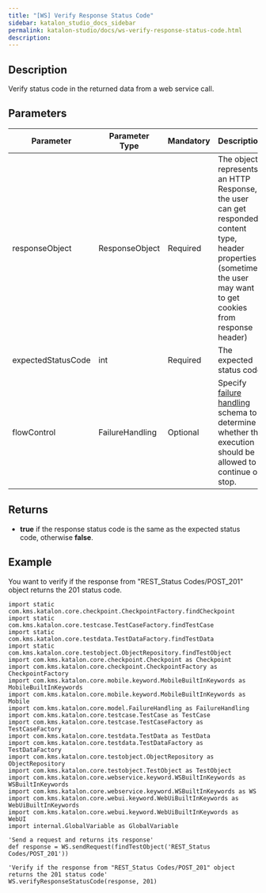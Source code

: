 ```yaml
---
title: "[WS] Verify Response Status Code" 
sidebar: katalon_studio_docs_sidebar
permalink: katalon-studio/docs/ws-verify-response-status-code.html 
description: 
---
```

Description
-----------

Verify status code in the returned data from a web service call.

Parameters
----------

<table class="" style="table-layout: fixed;"><thead><tr><th class="" style="">Parameter</th><th class="" style="">Parameter Type</th><th class="" style="">Mandatory</th><th class="" style="">Description</th></tr></thead><tbody class="" style=""><tr class="" style=""><td class="" style=""><span style="" class="">responseObject</span></td><td class="" style=""><span style="" class="">ResponseObject</span></td><td class="" style="">Required</td><td class="" style=""><span style="" class="">The object represents an HTTP Response, the user can get responded content type, header properties (sometimes the user may want to get cookies from response header)</span></td></tr><tr class="" style=""><td class="" style="">expectedStatusCode</td><td class="" style=""><span style="" class="">int</span></td><td class="" style=""><span class="" style="">Required</span></td><td class="" style="">The expected status code</td></tr><tr class="" style=""><td class="" style=""><span style="" class="">flowControl</span></td><td class="" style=""><span style="" class="">FailureHandling</span></td><td class="" style="">Optional</td><td class="" style=""><span style="" class="">Spec</span><span class="" style="">ify </span><a href="https://docs.katalon.com/x/qAAM" rel="nofollow" class="" style="">failure handling</a><span class="" style=""> schema to determine whether the execution should be allowed to continue or stop.</span></td></tr></tbody></table>

Returns
-------

*   **true** if the response status code is the same as the expected status code, otherwise **false**.

Example
-------

You want to verify if the response from "REST\_Status Codes/POST\_201" object returns the 201 status code.

```
import static com.kms.katalon.core.checkpoint.CheckpointFactory.findCheckpoint
import static com.kms.katalon.core.testcase.TestCaseFactory.findTestCase
import static com.kms.katalon.core.testdata.TestDataFactory.findTestData
import static com.kms.katalon.core.testobject.ObjectRepository.findTestObject
import com.kms.katalon.core.checkpoint.Checkpoint as Checkpoint
import com.kms.katalon.core.checkpoint.CheckpointFactory as CheckpointFactory
import com.kms.katalon.core.mobile.keyword.MobileBuiltInKeywords as MobileBuiltInKeywords
import com.kms.katalon.core.mobile.keyword.MobileBuiltInKeywords as Mobile
import com.kms.katalon.core.model.FailureHandling as FailureHandling
import com.kms.katalon.core.testcase.TestCase as TestCase
import com.kms.katalon.core.testcase.TestCaseFactory as TestCaseFactory
import com.kms.katalon.core.testdata.TestData as TestData
import com.kms.katalon.core.testdata.TestDataFactory as TestDataFactory
import com.kms.katalon.core.testobject.ObjectRepository as ObjectRepository
import com.kms.katalon.core.testobject.TestObject as TestObject
import com.kms.katalon.core.webservice.keyword.WSBuiltInKeywords as WSBuiltInKeywords
import com.kms.katalon.core.webservice.keyword.WSBuiltInKeywords as WS
import com.kms.katalon.core.webui.keyword.WebUiBuiltInKeywords as WebUiBuiltInKeywords
import com.kms.katalon.core.webui.keyword.WebUiBuiltInKeywords as WebUI
import internal.GlobalVariable as GlobalVariable
 
'Send a request and returns its response'
def response = WS.sendRequest(findTestObject('REST_Status Codes/POST_201'))

'Verify if the response from "REST_Status Codes/POST_201" object returns the 201 status code'
WS.verifyResponseStatusCode(response, 201)
```